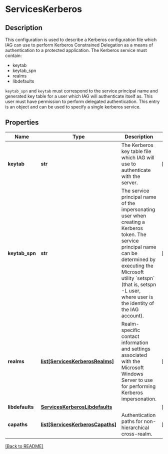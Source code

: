 # ServicesKerberos

## Description

This configuration is used to describe a Kerberos configuration file which IAG can use to perform Kerberos Constrained Delegation as a means of authentication to a protected application.
The Kerberos service must contain:
  * keytab
  * keytab_spn
  * realms
  * libdefaults

`keytab_spn` and `keytab` must correspond to the service principal name and generated key table for a user which IAG will authenticate itself as. This user must have permission to perform delegated authentication.
This entry is an object and can be used to specify a single kerberos service.


## Properties

Name | Type | Description | Notes
------------ | ------------- | ------------- | -------------
**keytab** | **str** | The Kerberos key table file which IAG will use to authenticate with the server.  | [optional] 
**keytab_spn** | **str** | The service principal name of the impersonating user when creating a Kerberos token. The service principal name can be determined by executing the Microsoft utility &#x60;setspn&#x60; (that is, setspn -L user, where user is the identity of the IAG account).  | [optional] 
**realms** | [**list[ServicesKerberosRealms]**](ServicesKerberosRealms.md) | Realm-specific contact information and settings associated with the Microsoft Windows Server to use for performing Kerberos impersonation.  | [optional] 
**libdefaults** | [**ServicesKerberosLibdefaults**](ServicesKerberosLibdefaults.md) |  | [optional] 
**capaths** | [**list[ServicesKerberosCapaths]**](ServicesKerberosCapaths.md) | Authentication paths for non-hierarchical cross-realm.  | [optional] 

[[Back to README]](../README.md)



